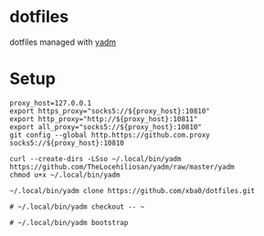 # dotfiles
dotfiles managed with [yadm](https://yadm.io/#)

# Setup

```
proxy_host=127.0.0.1
export https_proxy="socks5://${proxy_host}:10810"
export http_proxy="http://${proxy_host}:10811"
export all_proxy="socks5://${proxy_host}:10810"
git config --global http.https://github.com.proxy socks5://${proxy_host}:10810
```

```shell
curl --create-dirs -LSso ~/.local/bin/yadm https://github.com/TheLocehiliosan/yadm/raw/master/yadm
chmod u+x ~/.local/bin/yadm

~/.local/bin/yadm clone https://github.com/xba0/dotfiles.git

# ~/.local/bin/yadm checkout -- ~

# ~/.local/bin/yadm bootstrap

```
